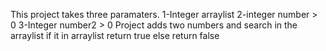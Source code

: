 This project takes three paramaters.
1-Integer arraylist
2-integer number > 0
3-Integer number2 > 0
Project adds two numbers and search in the arraylist
if it in arraylist return true else return false
